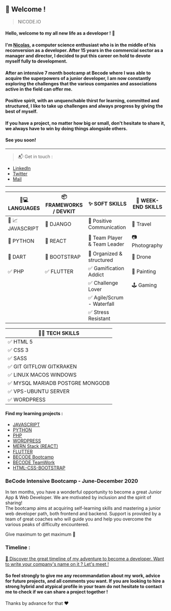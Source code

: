 ## :loudspeaker: Welcome !
> NICODE.IO

#### Hello, welcome to my all new life as a developer ! 👋 

#### I'm [Nicolas](https://www.linkedin.com/in/nicolas-denoel/), a computer science enthusiast who is in the middle of his reconversion as a developer. After 15 years in the commercial sector as a manager and director, I decided to put this career on hold to devote myself fully to development.  
#### After an intensive 7 month bootcamp at Becode where I was able to acquire the superpowers of a junior developer, I am now constantly exploring the challenges that the various companies and associations active in the field can offer me.  
#### Positive spirit, with an unquenchable thirst for learning, committed and structured, I like to take up challenges and always progress by giving the best of myself. 
#### If you have a project, no matter how big or small, don't hesitate to share it, we always have to win by doing things alongside others.  

#### See you soon!  

---

> :mailbox_with_mail: Get in touch :
- [LinkedIn](linkedin.com/in/nicolas-denoel)
- [Twitter](https://twitter.com/Nicode_IO)
- [Mail](mailto:info@nicode.io) 

--- 

| :iphone::computer: LANGUAGES                            |  :package: FRAMEWORKS / DEVKIT           |  :sparkles: SOFT SKILLS                        |  :deciduous_tree: WEEK-END SKILLS |
|---------------------------------------------------------|------------------------------------------|------------------------------------------------|-----------------------------------|
| :1st_place_medal: :chart_with_upwards_trend: JAVASCRIPT |:1st_place_medal: DJANGO                  | :1st_place_medal: Positive Communication       | :sunrise_over_mountains: Travel   |
| :2nd_place_medal: PYTHON                                |:2nd_place_medal: REACT                   | :2nd_place_medal: Team Player & Team Leader    | :camera: Photography              |
| :3rd_place_medal: DART                                  |:3rd_place_medal: BOOTSTRAP               | :3rd_place_medal: Organized & structured       | :helicopter: Drone                |
| :white_check_mark: PHP                                  |:white_check_mark: FLUTTER                | :white_check_mark: Gamification Addict         | :art: Painting                    |
|                                                         |                                          | :white_check_mark: Challenge Lover             | :joystick: Gaming                 |
|                                                         |                                          | :white_check_mark: Agile/Scrum - Waterfall     |                                   |
|                                                         |                                          | :white_check_mark: Stress Resistant            |                                   |
    
| :man_technologist: TECH SKILLS                          |
|---------------------------------------------------------|
| :white_check_mark: HTML 5                               |
| :white_check_mark: CSS 3                                |
| :white_check_mark: SASS                                 |
| :white_check_mark: GIT GITFLOW GITKRAKEN                |
| :white_check_mark: LINUX MACOS WINDOWS                  |
| :white_check_mark: MYSQL MARIADB POSTGRE MONGODB        |
| :white_check_mark: VPS-UBUNTU SERVER                    |
| :white_check_mark: WORDPRESS                            |

#### Find my learning projects :

- [JAVASCRIPT](https://github.com/Javascripter-Nicode)
- [PYTHON](https://github.com/Pythonizer-Nicode)
- [PHP](https://github.com/php-nicode)
- [WORDPRESS](https://github.com/Wordpress-Nicode)
- [MERN Stack (REACT)](https://github.com/MERN-Nicode)
- [FLUTTER](https://github.com/Flutter-Nicode)
- [BECODE Bootcamp](https://github.com/nicode-io/Becode-Learning)
- [BECODE TeamWork](https://github.com/Becode-TeamWork) 
- [HTML-CSS-BOOTSTRAP](https://github.com/html-css-nicode)

### **BeCode** Intensive Bootcamp - June-December 2020

In ten months, you have a wonderful opportunity to become a great Junior App & Web Developer. 
We are motivated by inclusion and the spirit of sharing!   
The bootcamp aims at acquiring self-learning skills and mastering a junior web developer path, both frontend and backend. 
Support is provided by a team of great coaches who will guide you and help you overcome the various peaks of difficulty encountered.

Give maximum to get maximum :rocket:

### Timeline : 
[:calendar: Discover the great timeline of my adventure to become a developer. Want to write your company's name on it ? Let's meet !](https://timelines.gitkraken.com/timeline/2e12cc334eb0406b84bf7a6339e666c4?range=2020-05-26_2020-06-27)  

#### So feel strongly to give me any recommandation about my work, advice for future projects, and all comments you want. If you are looking to hire a strong hybrid and atypical profile in your team do not hesitate to contact me to check if we can share a project together !  

Thanks by advance for that :heart:  


 
